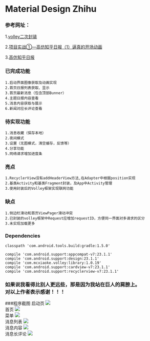 # Material Design Zhihu

### 参考网址：
1.[volley二次封装](http://www.cnblogs.com/summers/p/4398679.html "悬停显示")

  
2.[项目实战①—高仿知乎日报（1）逼真的开场动画](http://blog.csdn.net/jack_king007/article/details/41751573 "悬停显示")
  
3.[高仿知乎日报](https://github.com/iKrelve/KuaiHu "悬停显示")

### 已完成功能
    1.启动界面图像获取及动画实现
    2.首页日报列表获取、显示
    3.首页最新消息（包含顶部Bunner）
    4.主题日报内容查看
    5.消息内容获取与展示
    6.新闻对应长评论查看
    
### 待实现功能
    1.消息收藏（保存本地）
    2.夜间模式
    3.设置（无图模式，清空缓存，反馈等）
    4.分享功能
    5.网络请求增加进度条

### 亮点
    1.RecyclerView没有addHeaderView方法,在Adapter中根据position实现
    2.基类Activity和基类Fragment封装，及App中Activity管理
    3.使用封装后的Volley框架实现联网功能

### 缺点
    1.侧边栏滑动和首页ViewPager滑动冲突
    2.已封装的volley框架中Request应增加requestID，方便同一界面对多请求的区分
    3.未实现加载更多

### Dependencies

    classpath 'com.android.tools.build:gradle:1.5.0'

    compile 'com.android.support:appcompat-v7:23.1.1'
    compile 'com.android.support:design:23.1.1'
    compile 'com.mcxiaoke.volley:library:1.0.19'
    compile 'com.android.support:cardview-v7:23.1.1'
    compile 'com.android.support:recyclerview-v7:23.1.1'

### 如果说我看得比别人更远些，那是因为我站在巨人的肩膀上。<br> 对以上作者表示感谢！！！


###程序截图
    启动页
    ![](https://github.com/TianShuguang/MDZhihu/raw/master/screenshot/start.jpg)  
    首页
    ![](https://github.com/TianShuguang/MDZhihu/raw/master/screenshot/main.jpg)  
    菜单
    ![](https://github.com/TianShuguang/MDZhihu/raw/master/screenshot/menu.jpg)  
    消息列表
    ![](https://github.com/TianShuguang/MDZhihu/raw/master/screenshot/news.jpg)  
    消息内容
    ![](https://github.com/TianShuguang/MDZhihu/raw/master/screenshot/content.jpg)  
    消息长评论
    ![](https://github.com/TianShuguang/MDZhihu/raw/master/screenshot/long_comments.jpg)  
    






  
